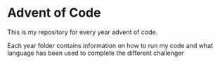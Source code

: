 # Advent of Code

This is my repository for every year advent of code.

Each year folder contains information on how to run my code and what language has been used to complete the different challenger
